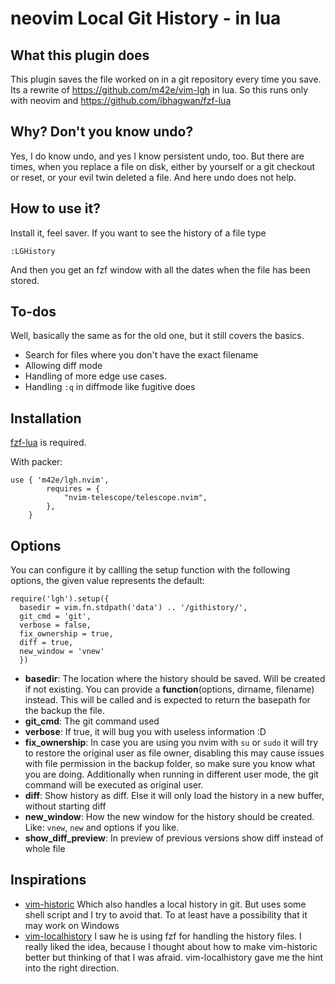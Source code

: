 # neovim Local Git History - in lua

## What this plugin does

This plugin saves the file worked on in a git repository every time you save.
Its a rewrite of https://github.com/m42e/vim-lgh in lua. So this runs only with neovim and https://github.com/ibhagwan/fzf-lua

## Why? Don't you know undo?

Yes, I do know undo, and yes I know persistent undo, too. But there are times, when you replace a file on disk, either by yourself or a git checkout or reset,
or your evil twin deleted a file. And here undo does not help.

## How to use it?

Install it, feel saver. If you want to see the history of a file type

```
:LGHistory
```

And then you get an fzf window with all the dates when the file has been stored.

## To-dos

Well, basically the same as for the old one, but it still covers the basics.

- Search for files where you don't have the exact filename
- Allowing diff mode
- Handling of more edge use cases.
- Handling `:q` in diffmode like fugitive does

## Installation

[fzf-lua](https://github.com/ibhagwan/fzf-lua) is required.

With packer:

```
use { 'm42e/lgh.nvim',
        requires = {
            "nvim-telescope/telescope.nvim",
        },
    }
```

## Options

You can configure it by callling the setup function with the following options, the given value represents the default:

```
require('lgh').setup({
  basedir = vim.fn.stdpath('data') .. '/githistory/',
  git_cmd = 'git',
  verbose = false,
  fix_ownership = true,
  diff = true,
  new_window = 'vnew'
  })

```

- **basedir**: The location where the history should be saved. Will be created if not existing. You can provide a **function**(options, dirname, filename) instead. This will be called and is expected to return the basepath for the backup the file.
- **git_cmd**: The git command used
- **verbose**: If true, it will bug you with useless information :D
- **fix_ownership**: In case you are using you nvim with `su` or `sudo` it will try to restore the original user as file owner, disabling this may cause issues with file permission in the backup folder, so make sure you know what you are doing. Additionally when running in different user mode, the git command will be executed as original user.
- **diff**: Show history as diff. Else it will only load the history in a new buffer, without starting diff
- **new_window**: How the new window for the history should be created. Like: `vnew`, `new` and options if you like.
- **show_diff_preview**: In preview of previous versions show diff instead of whole file

## Inspirations

- [vim-historic](https://github.com/serby/vim-historic) Which also handles a local history in git. But uses some shell script and I try to avoid that. To at least have a possibility that it may work on Windows
- [vim-localhistory](https://github.com/mg979/vim-localhistory) I saw he is using fzf for handling the history files. I really liked the idea, because I thought about how to make vim-historic better but thinking of that I was afraid. vim-localhistory gave me the hint into the right direction.


